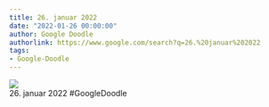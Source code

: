 ```yaml
---
title: 26. januar 2022
date: "2022-01-26 00:00:00"
author: Google Doodle
authorlink: https://www.google.com/search?q=26.%20januar%202022
tags:
- Google-Doodle
---
```

<img src="https://www.google.com/logos/doodles/2022/january-26-2022-6753651837109343-l.png" referrerpolicy="no-referrer"><br>26. januar 2022 #GoogleDoodle